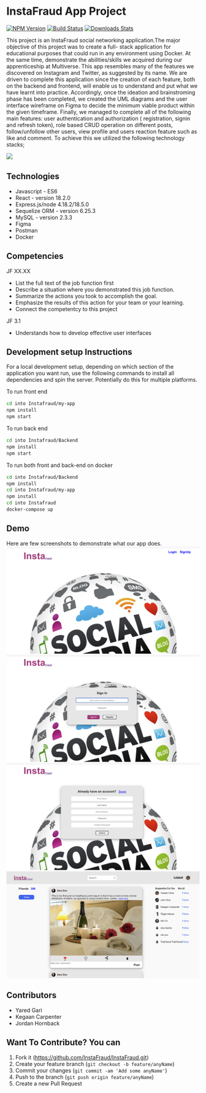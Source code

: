 # InstaFraud App Project

[![NPM Version][npm-image]][npm-url]
[![Build Status][travis-image]][travis-url]
[![Downloads Stats][npm-downloads]][npm-url]

This project is an InstaFraud social networking application.The major objective of this project was to create a full- stack application for educational purposes that could run in any environment using Docker. At the same time, demonstrate the abilities/skills we acquired during our apprenticeship at Multiverse. This app resembles many of the features we discovered on Instagram and Twitter, as suggested by its name. We are driven to complete this application since the creation of each feature, both on the backend and frontend, will enable us to understand and put what we have learnt into practice.  Accordingly, once the ideation and brainstroming phase has been completed, we created the UML diagrams and the user interface wireframe on Figma to decide the minimum viable product within the given timeframe. Finally, we managed to complete all of the following main features: user authentication and authorization ( registration, signin and refresh token), role based CRUD operation on different posts, follow/unfollow other users, view profile and users reaction feature such as like and comment. To achieve this we utilized the following technology stacks;

![](header.png)

## Technologies 
* Javascript - ES6
* React - version 18.2.0
* Express.js/node  4.18.2/18.5.0
* Sequelize ORM - version 6.25.3
* MySQL - version 2.3.3
* Figma 
* Postman 
* Docker

## Competencies
JF XX.XX
- List the full text of the job function first
- Describe a situation where you demonstrated this job function.
- Summarize the actions you took to accomplish the goal.
- Emphasize the results of this action for your team or your learning.
- Connect the competentcy to this project

JF 3.1 
* Understands how to develop effective user interfaces


## Development setup Instructions

For a local development setup, depending on which section of the application you want run, use the following commands to install all dependencies and spin the server. Potentially do this for multiple platforms.

To run front end  
```sh
cd into Instafraud/my-app
npm install
npm start
```
To run back end  
```sh
cd into Instafraud/Backend
npm install
npm start
```
To run both front and back-end on docker 

```sh
cd into Instafraud/Backend
npm install
cd into Instafraud/my-app
npm install
cd into Instafraud
docker-compose up
```
## Demo

Here are few screenshots to demonstrate what our app does.
![](my-app/public/images/Screen1.png)
![](my-app/public/images/Screen2.png)
![](my-app/public/images/Screen3.png)
![](my-app/public/images/Screen4.png)

## Contributors 

* Yared Gari 
* Kegaan Carpenter 
* Jordan Hornback

## Want To Contribute? You can

1. Fork it (<https://github.com/InstaFraud/InstaFraud.git>)
2. Create your feature branch (`git checkout -b feature/anyName`)
3. Commit your changes (`git commit -am 'Add some anyName'`)
4. Push to the branch (`git push origin feature/anyName`)
5. Create a new Pull Request

<!-- Markdown link & img dfn's -->
[npm-image]: https://img.shields.io/npm/v/datadog-metrics.svg?style=flat-square
[npm-url]: https://npmjs.org/package/datadog-metrics
[npm-downloads]: https://img.shields.io/npm/dm/datadog-metrics.svg?style=flat-square
[travis-image]: https://img.shields.io/travis/dbader/node-datadog-metrics/master.svg?style=flat-square
[travis-url]: https://travis-ci.org/dbader/node-datadog-metrics
[wiki]: https://github.com/yourname/yourproject/wiki

